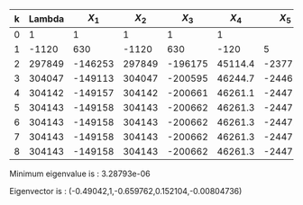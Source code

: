 | k | Lambda |$X_{1}$ | $X_{2}$ | $X_{3}$ | $X_{4}$ | $X_{5}$ | $Y_{1}$ | $Y_{2}$ | $Y_{3}$ | $Y_{4}$ | $Y_{5}$ | 
| ----------- | ----------- | ----------- | ----------- | ----------- | ----------- | ----------- | ----------- | ----------- | ----------- | ----------- | ----------- | 
0 | 1 | 1 | 1 | 1 | 1 | 
1 | -1120 | 630 | -1120 | 630 | -120 | 5 | -0.5625 | 1 | -0.5625 | 0.107143 | -0.00446429 | 
2 | 297849 | -146253 | 297849 | -196175 | 45114.4 | -2377.25 | -0.49103 | 1 | -0.658639 | 0.151467 | -0.00798141 | 
3 | 304047 | -149113 | 304047 | -200595 | 46244.7 | -2446.56 | -0.490426 | 1 | -0.65975 | 0.152097 | -0.00804664 | 
4 | 304142 | -149157 | 304142 | -200661 | 46261.1 | -2447.54 | -0.49042 | 1 | -0.659762 | 0.152104 | -0.00804735 | 
5 | 304143 | -149158 | 304143 | -200662 | 46261.3 | -2447.55 | -0.49042 | 1 | -0.659762 | 0.152104 | -0.00804736 | 
6 | 304143 | -149158 | 304143 | -200662 | 46261.3 | -2447.55 | -0.49042 | 1 | -0.659762 | 0.152104 | -0.00804736 | 
7 | 304143 | -149158 | 304143 | -200662 | 46261.3 | -2447.55 | -0.49042 | 1 | -0.659762 | 0.152104 | -0.00804736 | 
8 | 304143 | -149158 | 304143 | -200662 | 46261.3 | -2447.55 | 


Minimum eigenvalue is : 3.28793e-06


Eigenvector is :
(-0.49042,1,-0.659762,0.152104,-0.00804736)
